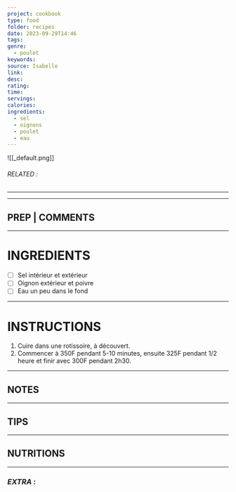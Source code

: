 ```yaml
---
project: cookbook
type: food
folder: recipes
date: 2023-09-29T14:46
tags: 
genre:
  - poulet
keywords: 
source: Isabelle
link: 
desc: 
rating: 
time: 
servings: 
calories: 
ingredients:
  - sel
  - oignons
  - poulet
  - eau
---
```


![[_default.png]]
###### *RELATED* : 
---


---
## PREP | COMMENTS



---
# INGREDIENTS

- [ ] Sel intérieur et extérieur
- [ ] Oignon extérieur et poivre
- [ ] Eau un peu dans le fond

---
# INSTRUCTIONS

1. Cuire dans une rotissoire, à découvert.
2. Commencer à 350F pendant 5-10 minutes, ensuite 325F pendant 1/2 heure et finir avec 300F pendant 2h30.

---
## NOTES



---
## TIPS



---
## NUTRITIONS



---
### *EXTRA* :



